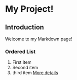 # My Project!
## Introduction
Welcome to my Markdown page!

### Ordered List
1. First item
2. Second item
3. third item
[More details](details.md)
